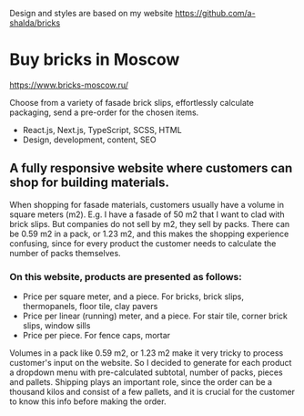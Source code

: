 Design and styles are based on my website https://github.com/a-shalda/bricks

# Buy bricks in Moscow

https://www.bricks-moscow.ru/

Choose from a variety of fasade brick slips, effortlessly calculate packaging, send a pre-order for the chosen items. 

* React.js, Next.js, TypeScript, SCSS, HTML
* Design, development, content, SEO

## A fully responsive website where customers can shop for building materials.

When shopping for fasade materials, customers usually have a volume in square meters (m2). E.g. I have a fasade of 50 m2 that I want to clad with brick slips. But companies do not sell by m2, they sell by packs. There can be 0.59 m2 in a pack, or 1.23 m2, and this makes the shopping experience confusing, since for every product the customer needs to calculate the number of packs themselves. 

### On this website, products are presented as follows: 

* Price per square meter, and a piece. For bricks, brick slips, thermopanels, floor tile, clay pavers
* Price per linear (running) meter, and a piece. For stair tile, corner brick slips, window sills
* Price per piece. For fence caps, mortar

Volumes in a pack like 0.59 m2, or 1.23 m2 make it very tricky to process customer's input on the website. So I decided to generate for each product a dropdown menu with pre-calculated subtotal, number of packs, pieces and pallets. Shipping plays an important role, since the order can be a thousand kilos and consist of a few pallets, and it is crucial for the customer to know this info before making the order.